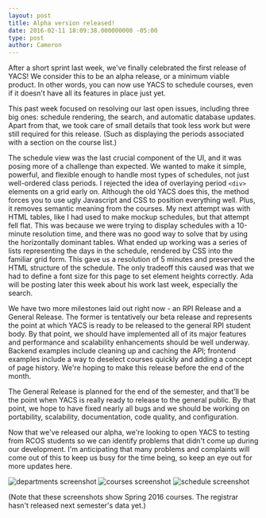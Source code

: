 ```yaml
---
layout: post
title: Alpha version released!
date: 2016-02-11 18:09:38.000000000 -05:00
type: post
author: Cameron
---
```


After a short sprint last week, we've finally celebrated the first release of YACS! We consider this to be an alpha release, or a minimum viable product. In other words, you can now use YACS to schedule courses, even if it doesn't have all its features in place just yet.

This past week focused on resolving our last open issues, including three big ones: schedule rendering, the search, and automatic database updates. Apart from that, we took care of small details that took less work but were still required for this release. (Such as displaying the periods associated with a section on the course list.)

The schedule view was the last crucial component of the UI, and it was posing more of a challenge than expected. We wanted to make it simple, powerful, and flexible enough to handle most types of schedules, not just well-ordered class periods. I rejected the idea of overlaying period `<div>` elements on a grid early on. Although the old YACS does this, the method forces you to use ugly Javascript and CSS to position everything well. Plus, it removes semantic meaning from the courses. My next attempt was with HTML tables, like I had used to make mockup schedules, but that attempt fell flat. This was because we were trying to display schedules with a 10-minute resolution time, and there was no good way to solve that by using the horizontally dominant tables. What ended up working was a series of lists representing the days in the schedule, rendered by CSS into the familiar grid form. This gave us a resolution of 5 minutes and preserved the HTML structure of the schedule. The only tradeoff this caused was that we had to define a font size for this page to set element heights correctly. Ada will be posting later this week about his work last week, especially the search.

We have two more milestones laid out right now - an RPI Release and a General Release. The former is tentatively our beta release and represents the point at which YACS is ready to be released to the general RPI student body. By that point, we should have implemented all of its major features and performance and scalability enhancements should be well underway. Backend examples include cleaning up and caching the API; frontend examples include a way to deselect courses quickly and adding a concept of page history. We're hoping to make this release before the end of the month.

The General Release is planned for the end of the semester, and that'll be the point when YACS is really ready to release to the general public. By that point, we hope to have fixed nearly all bugs and we should be working on portability, scalability, documentation, code quality, and configuration.

Now that we've released our alpha, we're looking to open YACS to testing from RCOS students so we can identify problems that didn't come up during our development. I'm anticipating that many problems and complaints will come out of this to keep us busy for the time being, so keep an eye out for more updates here.

![departments screenshot](/assets/images/screen-shot-2016-02-11-at-09-13-231.png)
![courses screenshot](/assets/images/screen-shot-2016-02-11-at-09-14-39.png)
![schedule screenshot](/assets/images/screen-shot-2016-02-11-at-09-15-47.png)

(Note that these screenshots show Spring 2016 courses. The registrar hasn't released next semester's data yet.)


